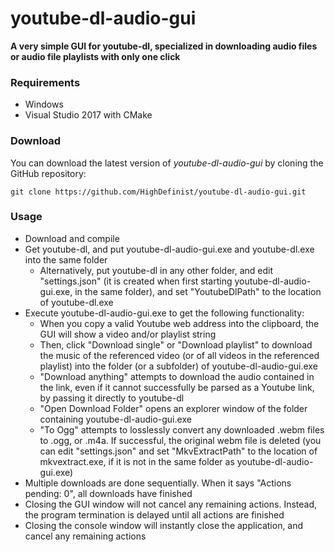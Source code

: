 # youtube-dl-audio-gui
**A very simple GUI for youtube-dl, specialized in downloading audio files or audio file playlists with only one click**

### Requirements
 
- Windows
- Visual Studio 2017 with CMake

### Download 

You can download the latest version of *youtube-dl-audio-gui* by cloning the GitHub repository:

	git clone https://github.com/HighDefinist/youtube-dl-audio-gui.git
	
### Usage

* Download and compile
* Get youtube-dl, and put youtube-dl-audio-gui.exe and youtube-dl.exe into the same folder
  * Alternatively, put youtube-dl in any other folder, and edit "settings.json" (it is created when first starting youtube-dl-audio-gui.exe, in the same folder), and set "YoutubeDlPath" to the location of youtube-dl.exe
* Execute youtube-dl-audio-gui.exe to get the following functionality:
  * When you copy a valid Youtube web address into the clipboard, the GUI will show a video and/or playlist string
  * Then, click "Download single" or "Download playlist" to download the music of the referenced video (or of all videos in the referenced playlist) into the folder (or a subfolder) of youtube-dl-audio-gui.exe
  * "Download anything" attempts to download the audio contained in the link, even if it cannot successfully be parsed as a Youtube link, by passing it directly to youtube-dl
  * "Open Download Folder" opens an explorer window of the folder containing youtube-dl-audio-gui.exe
  * "To Ogg" attempts to losslessly convert any downloaded .webm files to .ogg, or .m4a. If successful, the original webm file is deleted (you can edit "settings.json" and set "MkvExtractPath" to the location of mkvextract.exe, if it is not in the same folder as youtube-dl-audio-gui.exe)
* Multiple downloads are done sequentially. When it says "Actions pending: 0", all downloads have finished
* Closing the GUI window will not cancel any remaining actions. Instead, the program termination is delayed until all actions are finished
* Closing the console window will instantly close the application, and cancel any remaining actions
